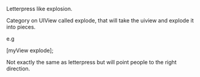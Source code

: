 Letterpress like explosion.

Category on UIView called explode, that will take the uiview and explode it into pieces.

e.g

[myView explode];

Not exactly the same as letterpress but will point people to the right direction.
